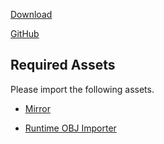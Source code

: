 [Download](https://github.com/DecentralizedMetaverse/decentralized-metaverse-unity/archive/refs/heads/master.zip)

[GitHub](https://github.com/DecentralizedMetaverse/decentralized-metaverse-unity)

## Required Assets
Please import the following assets.

- [Mirror](https://assetstore.unity.com/packages/tools/network/mirror-129321)

- [Runtime OBJ Importer](https://assetstore.unity.com/packages/tools/modeling/runtime-obj-importer-49547)